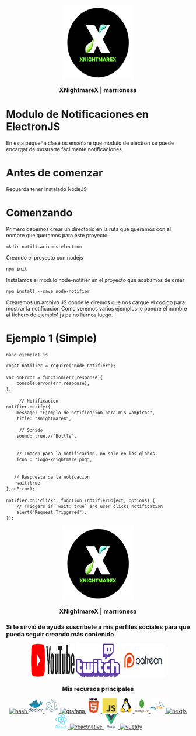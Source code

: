 <p align="center">
  <a href="https://patreon.com/marrionesa" target="blank"><img align="center" src="https://github.com/marrionesa/notificaciones-electron/blob/main/logo.png" alt="marrionesa" height="200" width="200" /></a>
<h3 align="center">XNightmareX | marrionesa</h3>

</p>

# Modulo de Notificaciones en ElectronJS
En esta pequeña clase os enseñare que modulo de electron se puede encargar de mostrarte fácilmente notificaciones.
# Antes de comenzar
Recuerda tener instalado NodeJS
# Comenzando
Primero debemos crear un directorio en la ruta que queramos con el nombre que queramos para este proyecto.
``` 
mkdir notificaciones-electron
```
Creando el proyecto con nodejs
``` 
npm init
```
Instalamos el modulo node-notifier en el proyecto que acabamos de crear
``` 
npm install --save node-notifier
```
Crearemos un archivo JS donde le diremos que nos cargue el codigo para mostrar la notificacion
Como veremos varios ejemplos le pondre el nombre al fichero de ejemplo1.js pa no liarnos luego.  

# Ejemplo 1 (Simple)
``` 
nano ejemplo1.js
```

``` 
const notifier = require("node-notifier");

var onError = function(err,response){
    console.error(err,response);
};

     // Notificacion
notifier.notify({
    message: "Ejemplo de notificacion para mis vampiros",
    title: "XnightmareX",
    
     // Sonido
    sound: true,//"Bottle",


    // Imagen para la notificacion, no sale en los globos.
    icon : "logo-xnightmare.png",


   // Respuesta de la noticacion
    wait:true
},onError);

notifier.on('click', function (notifierObject, options) {
    // Triggers if `wait: true` and user clicks notification
    alert("Request Triggered");
});
```

<p align="center">
  <a href="https://patreon.com/marrionesa" target="blank"><img align="center" src="https://github.com/marrionesa/notificaciones-electron/blob/main/logo.png" alt="marrionesa" height="200" width="200" /></a>
<h3 align="center">XNightmareX | marrionesa</h3>
<h3 align="left">Si te sirvió de ayuda suscríbete a mis perfiles sociales para que pueda seguir creando más contenido</h3>
<p align="center">
<a href="https://www.youtube.com/channel/UCFvCUyhMCCl-jC_0nYWwGrA" target="blank"><img align="center" src="https://github.com/marrionesa/notificaciones-electron/blob/main/youtube.svg" alt="marrionesa" height="90" width="120" /></a>
 <a href="https://www.twitch.tv/marrionesa" target="blank"><img align="center" src="https://github.com/marrionesa/notificaciones-electron/blob/main/twitch.svg" alt="marrionesa" height="90" width="120" /></a>
  <a href="https://patreon.com/marrionesa" target="blank"><img align="center" src="https://github.com/marrionesa/notificaciones-electron/blob/main/patreon.svg" alt="marrionesa" height="90" width="120" /></a>
</p>




<h3 align="center">Mis recursos principales</h3>
<p align="center"> <a href="https://www.gnu.org/software/bash/" target="_blank"> <img src="https://www.vectorlogo.zone/logos/gnu_bash/gnu_bash-icon.svg" alt="bash" width="40" height="40"/> </a> <a href="https://www.docker.com/" target="_blank"> <img src="https://raw.githubusercontent.com/devicons/devicon/master/icons/docker/docker-original-wordmark.svg" alt="docker" width="40" height="40"/> </a> <a href="https://www.electronjs.org" target="_blank"> <img src="https://raw.githubusercontent.com/devicons/devicon/master/icons/electron/electron-original.svg" alt="electron" width="40" height="40"/> </a> <a href="https://grafana.com" target="_blank"> <img src="https://www.vectorlogo.zone/logos/grafana/grafana-icon.svg" alt="grafana" width="40" height="40"/> </a> <a href="https://www.w3.org/html/" target="_blank"> <img src="https://raw.githubusercontent.com/devicons/devicon/master/icons/html5/html5-original-wordmark.svg" alt="html5" width="40" height="40"/> </a> <a href="https://developer.mozilla.org/en-US/docs/Web/JavaScript" target="_blank"> <img src="https://raw.githubusercontent.com/devicons/devicon/master/icons/javascript/javascript-original.svg" alt="javascript" width="40" height="40"/> </a> <a href="https://www.linux.org/" target="_blank"> <img src="https://raw.githubusercontent.com/devicons/devicon/master/icons/linux/linux-original.svg" alt="linux" width="40" height="40"/> </a> <a href="https://www.mongodb.com/" target="_blank"> <img src="https://raw.githubusercontent.com/devicons/devicon/master/icons/mongodb/mongodb-original-wordmark.svg" alt="mongodb" width="40" height="40"/> </a> <a href="https://www.mysql.com/" target="_blank"> <img src="https://raw.githubusercontent.com/devicons/devicon/master/icons/mysql/mysql-original-wordmark.svg" alt="mysql" width="40" height="40"/> </a> <a href="https://nextjs.org/" target="_blank"> <img src="https://cdn.worldvectorlogo.com/logos/nextjs-3.svg" alt="nextjs" width="40" height="40"/> </a> <a href="https://reactjs.org/" target="_blank"> <img src="https://raw.githubusercontent.com/devicons/devicon/master/icons/react/react-original-wordmark.svg" alt="react" width="40" height="40"/> </a> <a href="https://reactnative.dev/" target="_blank"> <img src="https://reactnative.dev/img/header_logo.svg" alt="reactnative" width="40" height="40"/> </a> <a href="https://vuejs.org/" target="_blank"> <img src="https://raw.githubusercontent.com/devicons/devicon/master/icons/vuejs/vuejs-original-wordmark.svg" alt="vuejs" width="40" height="40"/> </a> <a href="https://vuetifyjs.com/en/" target="_blank"> <img src="https://bestofjs.org/logos/vuetify.svg" alt="vuetify" width="40" height="40"/> </a> </p>
